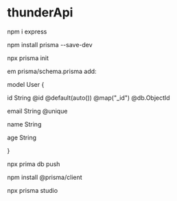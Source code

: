 # thunderApi

npm i express

npm install prisma --save-dev

npx prisma init

em prisma/schema.prisma add:

model User {

  id      String   @id @default(auto()) @map("_id") @db.ObjectId
  
  email   String   @unique
  
  name    String
  
  age     String
  
  
}

npx prima db push

npm install @prisma/client

npx prisma studio

